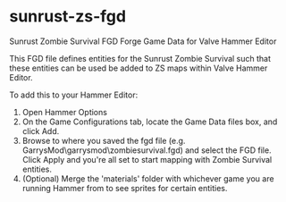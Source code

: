 # sunrust-zs-fgd
Sunrust Zombie Survival FGD
Forge Game Data for Valve Hammer Editor

This FGD file defines entities for the Sunrust Zombie Survival such that these entities can be used be added to ZS maps within Valve Hammer Editor.

To add this to your Hammer Editor:
1. Open Hammer Options
2. On the Game Configurations tab, locate the Game Data files box, and click Add.
3. Browse to where you saved the fgd file (e.g. GarrysMod\garrysmod\zombiesurvival.fgd) and select the FGD file. Click Apply and you're all set to start mapping with Zombie Survival entities.
4. (Optional) Merge the 'materials' folder with whichever game you are running Hammer from to see sprites for certain entities.